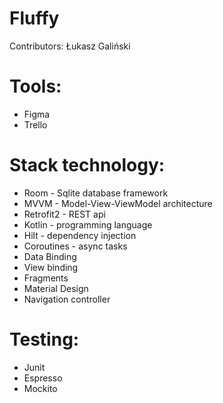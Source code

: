 # Fluffy

Contributors: Łukasz Galiński

# Tools:
 - Figma
 - Trello

# Stack technology:
 - Room - Sqlite database framework
 - MVVM - Model-View-ViewModel architecture
 - Retrofit2 - REST api
 - Kotlin - programming language
 - Hilt - dependency injection
 - Coroutines - async tasks
 - Data Binding
 - View binding
 - Fragments
 - Material Design
 - Navigation controller 
   
# Testing:
 - Junit
 - Espresso
 - Mockito
